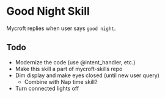 # Good Night Skill
Mycroft replies when user says `good night`.

## Todo
* Modernize the code (use @intent_handler, etc.)
* Make this skill a part of mycroft-skills repo
* Dim display and make eyes closed (until new user query)
  -   Combine with Nap time skill? 
* Turn connected lights off
